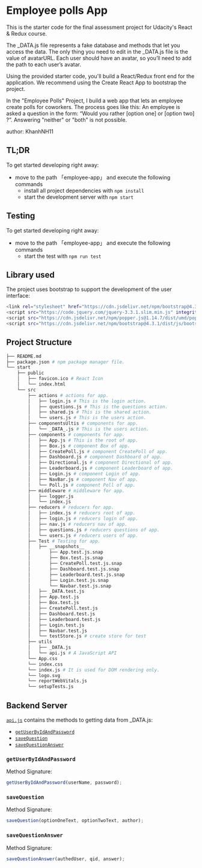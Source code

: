 # Employee polls App
This is the starter code for the final assessment project for Udacity's React & Redux course.

The _DATA.js file represents a fake database and methods that let you access the data. The only thing you need to edit in the  _DATA.js file is the value of avatarURL. Each user should have an avatar, so you’ll need to add the path to each user’s avatar.

Using the provided starter code, you'll build a React/Redux front end for the application. We recommend using the Create React App to bootstrap the project.

In the "Employee Polls" Project, I build a web app that lets an employee create polls for coworkers. The process goes like this: An employee is asked a question in the form: “Would you rather [option one] or [option two] ?”. Answering "neither" or "both" is not possible.

author: KhanhNH11

## TL;DR

To get started developing right away:
- move to the path 「employee-app」 and execute the following commands
    + install all project dependencies with `npm install`
    + start the development server with `npm start`

## Testing
To get started developing right away:
- move to the path 「employee-app」 and execute the following commands
    + start the test with `npm run test`
## Library used
The project uses bootstrap to support the development of the user interface:
```bash
<link rel="stylesheet" href="https://cdn.jsdelivr.net/npm/bootstrap@4.3.1/dist/css/bootstrap.min.css" integrity="sha384-ggOyR0iXCbMQv3Xipma34MD+dH/1fQ784/j6cY/iJTQUOhcWr7x9JvoRxT2MZw1T" crossorigin="anonymous">
<script src="https://code.jquery.com/jquery-3.3.1.slim.min.js" integrity="sha384-q8i/X+965DzO0rT7abK41JStQIAqVgRVzpbzo5smXKp4YfRvH+8abtTE1Pi6jizo" crossorigin="anonymous"></script>
<script src="https://cdn.jsdelivr.net/npm/popper.js@1.14.7/dist/umd/popper.min.js" integrity="sha384-UO2eT0CpHqdSJQ6hJty5KVphtPhzWj9WO1clHTMGa3JDZwrnQq4sF86dIHNDz0W1" crossorigin="anonymous"></script>
<script src="https://cdn.jsdelivr.net/npm/bootstrap@4.3.1/dist/js/bootstrap.min.js" integrity="sha384-JjSmVgyd0p3pXB1rRibZUAYoIIy6OrQ6VrjIEaFf/nJGzIxFDsf4x0xIM+B07jRM" crossorigin="anonymous"></script>
```

## Project Structure

```bash
├── README.md 
├── package.json # npm package manager file. 
└── start
    ├── public
    │   ├── favicon.ico # React Icon
    │   └── index.html 
    └── src
        ├── actions # actions for app.
        │   ├── login.js # This is the login action.
        │   ├── questions.js # This is the questions action.
        │   ├── shared.js # This is the shared action.
        │   └── users.js # This is the users action.
        ├── componentsUltis # components for app.     
        │   └── _DATA_.js # This is the users action.   
        ├── components # components for app.
        │   ├── App.js # This is the root of app.
        │   ├── Box.js # component Box of app.
        │   ├── CreatePoll.js # component CreatePoll of app.
        │   ├── Dashboard.js # component Dashboard of app.  
        │   ├── Directional.js # component Directional of app.              
        │   ├── Leaderboard.js # component Leaderboard of app.
        │   ├── Login.js # component Login of app.
        │   ├── NavBar.js # component Nav of app.
        │   └── Poll.js # component Poll of app.
        ├── middleware # middleware for app.
        │   ├── logger.js
        │   └── index.js
        ├── reducers # reducers for app.
        │   ├── index.js # reducers root of app.
        │   ├── login.js # reducers login of app.
        │   ├── nav.js # reducers nav of app.        
        │   ├── questions.js # reducers questions of app.
        │   └── users.js # reducers users of app.
        ├── Test # Testing for app.
        │   ├── __snapshots__
        │       ├── App.test.js.snap
        │       ├── Box.test.js.snap        
        │       ├── CreatePoll.test.js.snap
        │       ├── Dashboard.test.js.snap
        │       ├── Leaderboard.test.js.snap
        │       ├── Login.test.js.snap        
        │       └── Navbar.test.js.snap
        │   ├── _DATA.test.js
        │   ├── App.test.js
        │   ├── Box.test.js
        │   ├── CreatePoll.test.js
        │   ├── Dashboard.test.js
        │   ├── Leaderboard.test.js
        │   ├── Login.test.js
        │   ├── Navbar.test.js
        │   └── testStore.js # create store for test
        ├── utils
        │   ├── _DATA.js
        │   └── api.js # A JavaScript API
        └── App.css
        └── index.css
        └── index.js # It is used for DOM rendering only.
        └── logo.svg
        └── reportWebVitals.js
        └── setupTests.js
```

## Backend Server
 [`api.js`](src/utils/api.js) contains the methods to getting data from _DATA.js:
- [`getUserByIdAndPassword`](#getUserByIdAndPassword)
- [`saveQuestion`](#saveQuestion)
- [`saveQuestionAnswer`](#saveQuestionAnswer)

### `getUserByIdAndPassword`

Method Signature:

```js
getUserByIdAndPassword(userName, password);
```

### `saveQuestion`

Method Signature:

```js
saveQuestion(optionOneText, optionTwoText, author);
```

### `saveQuestionAnswer`

Method Signature:

```js
saveQuestionAnswer(authedUser, qid, answer);
```